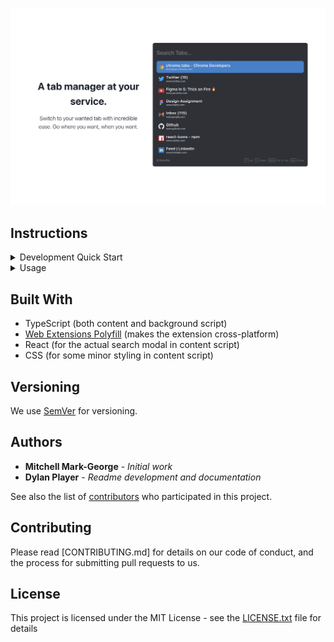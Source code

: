 ![Tab Butler Promo Image](src/assets/Tab%20Butler%20Large%20Promo%20Image.png)

## Instructions

<details>
<summary>Development Quick Start</summary>

### Prerequisites

- Node.js (tested on v18)
- NPM (tested on v8.6.0)
- Chrome (>= v88), has only been tested here

Note: Even thought the extension uses the `webextension-pollyfill` library, it has currently only been tested on Chrome. However, it should work on other browsers like Firefox, Opera, Edge, etc.

### Clone Repo

```bash
git clone https://github.com/MitchellMarkGeorge/TabButler
```

### Install Dependencies

```bash
npm install
```

### Start Dev Build

If you are developing for Chrome/Chromeium browsers, use 
```bash
npm run start:chrome
```

If you are developing for Firefox, use 
```bash
npm run start:firefox
```

If you are developing for both Chrome and Firefox, use
```bash
npm run start:all
```

Note: For minified production build, use respective `npm run build` instead.

### Add To Chrome/Chromeium Browsers

- Open `chrome://extensions`
- Enable Development mode
- Click Load Unpacked button
- Navigate to repository
- Select `dist` directory

### Add To Firefox

- Open `about:debugging`
- Click the `This Firefox` options 
- Click the `Load Temporary Add-on` button
- Navigate to repository
- Select the `manifest.json` file in the `dist` directory

</details>
<details>
<summary>
Usage
</summary>

| Shortcut                   | Description                        |
| -------------------------- | ---------------------------------- |
| `ctrl` + `shift` + `space` | Toggle tab search in current page  |
| `alt` + `shift` + `space`  | Toggle tab actions in current page |

Note: For Mac, `cmd` is used instead of `ctrl` and `option` is used insead of `alt`.

</details>

## Built With

- TypeScript (both content and background script)
- [Web Extensions Polyfill](https://github.com/mozilla/webextension-polyfill) (makes the extension cross-platform)
- React (for the actual search modal in content script)
- CSS (for some minor styling in content script)

## Versioning

We use [SemVer](http://semver.org/) for versioning.

## Authors

- **Mitchell Mark-George** - _Initial work_
- **Dylan Player** - _Readme development and documentation_

See also the list of [contributors](https://github.com/MitchellMarkGeorge/TabButler/contributors) who participated in this project.

## Contributing

Please read [CONTRIBUTING.md] for details on our code of conduct, and the process for submitting pull requests to us.

## License

This project is licensed under the MIT License - see the [LICENSE.txt](LICENSE.txt) file for details
